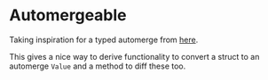 # Automergeable

Taking inspiration for a typed automerge from [here](https://github.com/automerge/automerge-rs/issues/22).

This gives a nice way to derive functionality to convert a struct to an automerge `Value` and a method to diff these too.
